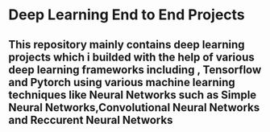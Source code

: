 # Deep Learning End to End Projects
## This repository mainly contains deep learning projects which i builded with the help of various deep learning frameworks including , Tensorflow and Pytorch using various machine learning techniques like Neural Networks such as Simple Neural Networks,Convolutional Neural Networks and Reccurent Neural Networks
